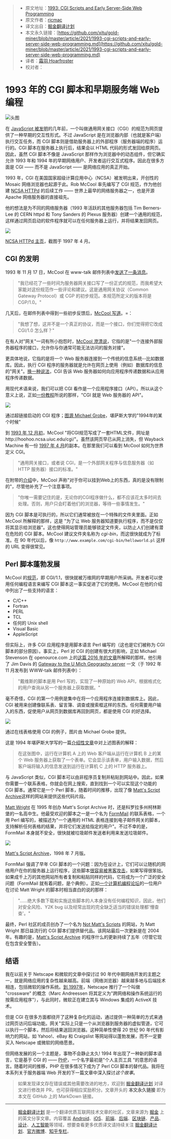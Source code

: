 > * 原文地址：[1993: CGI Scripts and Early Server-Side Web Programming](https://webdevelopmenthistory.com/1993-cgi-scripts-and-early-server-side-web-programming/)
> * 原文作者：[ricmac](https://webdevelopmenthistory.com/author/richardricmac-org/)
> * 译文出自：[掘金翻译计划](https://github.com/xitu/gold-miner)
> * 本文永久链接：[https://github.com/xitu/gold-miner/blob/master/article/2021/1993-cgi-scripts-and-early-server-side-web-programming.md](https://github.com/xitu/gold-miner/blob/master/article/2021/1993-cgi-scripts-and-early-server-side-web-programming.md)
> * 译者：[霜羽 Hoarfroster](https://github.com/Hoarfroster)
> * 校对者：

# 1993 年的 CGI 脚本和早期服务端 Web 编程

![头图](https://webdevelopmenthistory.com/wp-content/uploads/2021/03/1993_cgi_mosaic.jpg)

在 [JavaScript 被发明](https://webdevelopmenthistory.com/1995-the-birth-of-javascript/)的几年前，一个叫做通用网关接口（CGI）的规范为网页提供了一种早期的交互性形式。不过 JavaScript 是在浏览器内部（也就是客户端）执行交互任务，而 CGI 脚本则是借助服务器上的外部程序（服务器端的程序）运行的。CGI 脚本在服务器上执行后，结果会以 HTML 代码的形式发回给原网页。因此，虽然 CGI 脚本不像是 JavaScript 那样作为浏览器中的动态组件，但它确实允许 1993 年和 1994 年的早期网络用户、开发者运行交互式程序。因此在很多方面是 CGI —— 而不是 JavaScript —— 是网络应用的真正开始。

1993 年，CGI 在美国国家超级计算应用中心（NCSA）被发明出来，开创性的 Mosaic 网络浏览器也起源于此。Rob McCool 率先编写了 CGI 规范，作为他创建 [NCSA HTTPd](https://en.wikipedia.org/wiki/NCSA_HTTPd) 的后续工作 —— 世界上最早的网络服务器之一，也是开源 Apache 网络服务器的直接祖先。

他的想法是为不同的网络服务器（1993 年活跃的其他服务器包括 Tim Berners-Lee 的 CERN httpd 和 Tony Sanders 的 Plexus 服务器）创建一个通用的规范，这样通过网页启动的软件程序就可以在任何服务器上运行，并将结果发回网页。

![](https://webdevelopmenthistory.com/wp-content/uploads/2021/03/ncsa_http_homepage_april97-1024x704.jpg)

[NCSA HTTPd 主页](https://web.archive.org/web/19970414055941/http://hoohoo.ncsa.uiuc.edu/)，截图于 1997 年 4 月。

## CGI 的发明

1993 年 11 月 17 日，McCool 在 www-talk 邮件列表中[发送了一条消息](http://1997.webhistory.org/www.lists/www-talk.1993q4/0518.html)。

> "我已经花了一些时间为服务器网关接口写了一份正式的规范，而我希望大家能对这份规范作一些评论和建议。这是通用网关协议（Common Gateway Protocol）或 CGP 的初步规范。本规范所定义的版本将是 CGP/1.0。"

几天后，在邮件列表中得到一些初步反馈后，[McCool 写道](http://1997.webhistory.org/www.lists/www-talk.1993q4/0540.html)。=：

> "我想了想，这并不是一个真正的协议，而是一个接口，你们觉得把它改成 CGI/1.0 怎么样？"

在有人对"网关"一词有所小抱怨时，[McCool 澄清说](http://1997.webhistory.org/www.lists/www-talk.1993q4/0563.html)，它指的是"一个连接外部服务器程序的接口，允许你与你通常可能无法访问的服务对接"。

更具体地说，它指的是将一个 Web 服务器连接到一个传统的信息系统--比如数据库。因此，执行 CGI 程序的服务器就是允许在网页上使用（例如）数据库的信息的"网关"。[换一种说法](https://stackoverflow.com/questions/2089271/what-is-common-gateway-interface-cgi)，CGI 告诉 Web 服务器如何向应用程序传递数据和从应用程序传递数据。

用现代术语来说，我们可以把 CGI 看作是一个应用程序接口（API）。所以从这个意义上说，正如[一份教程](http://www.whizkidtech.redprince.net/cgi-bin/tutorial)所说的那样，"CGI 就是 Web 服务器的 API"。

![](https://webdevelopmenthistory.com/wp-content/uploads/2021/03/cgi1-1024x733.png)

通过超链接启动的 CGI 程序；[图源 Michael Grobe](http://condor.cc.ku.edu/~grobe/docs/forms-intro.shtml)，堪萨斯大学的"1994年的某个时候"

到 [1993 年 12 月初](http://1997.webhistory.org/www.lists/www-talk.1993q4/0685.html)，McCool "将CGI规范写成了一套HTML文件，网址是http://hoohoo.ncsa.uiuc.edu/cgi/"。虽然该网页早已从网上消失，但 Wayback Machine 有一份 [1997 年 4 月](https://web.archive.org/web/19970414060000/http://hoohoo.ncsa.uiuc.edu/cgi/)的副本。在那里我们可以看到 McCool 如何为世界定义 CGI。

> "通用网关接口，或者说 CGI，是一个外部网关程序与信息服务器（如 HTTP 服务器）接口的标准。"

在附带的[介绍](https://web.archive.org/web/19971210170704/http://hoohoo.ncsa.uiuc.edu/cgi/intro.html)中，McCool 声称"对于你可以挂到Web上的东西，真的是没有限制的"，尽管他补充了一个注意事项。

> "你唯一需要记住的是，无论你的CGI程序做什么，都不应该花太多时间去处理。否则，用户只会盯着他们的浏览器，等待一些事情发生。"

因为 CGI 脚本是可执行的，所以它们通常被放在一个特殊的文件夹里面。正如 McCool 所解释的那样，这是 "为了让 Web 服务器知道要执行程序，而不是仅仅将其显示给浏览器"。这也使得网站管理员能够锁定文件夹，以防止人们创建有潜在危险的 CGI 脚本。McCool 建议文件夹名称为 *cgi-bin*，而这很快就成为了标准。在 90 年代以后，像 `http://www.example.com/cgi-bin/helloworld.pl` 这样的 URL 变得很常见。

## Perl 脚本蓬勃发展

McCool 的[规范](https://web.archive.org/web/19971210170807/http://hoohoo.ncsa.uiuc.edu/cgi/interface.html)，即 CGI/1.1，很快就被万维网的早期用户所采纳。开发者可以使用任何编程语言来编写 CGI 脚本这一事实促进了它的使用。McCool 在他的介绍中列出了一些支持的语言：

- C/C++
- Fortran
- PERL
- TCL
- 任何的 Unix shell
- Visual Basic
- AppleScript

但实际上，许多 CGI 应用程序是用脚本语言 Perl 编写的（这也是它们被称为 CGI 脚本的部分原因）。事实上，Perl 对 CGI 的创建有很大的影响，正如 Michael Stevenson 在 openource.com 上的[这篇 2016 年的文章](https://opensource.com/life/16/11/perl-and-birth-dynamic-web)所解释的那样。他引用了 Jim Davis 的 [Gateway to the U Mich Geography server](https://lists.w3.org/Archives/Public/www-talk/1992NovDec/0060.html) 一文（于 1992 年 11 月发布到 WWW-talk 邮件列表中）：

> "戴维斯的脚本是用 Perl 写的，实现了一种原始的 Web API，根据格式化的用户查询从另一个服务器上获取数据。"

毫不奇怪，CGI 的第一个用例是集中在将一个应用程序连接到数据库上。因此，CGI 被用来创建像联系表、留言簿、调查或搜索框这样的东西。任何需要用户输入的东西，促使用户从网页到数据库再回到网页，都是使用 CGI 的好选择。

![](https://webdevelopmenthistory.com/wp-content/uploads/2021/03/cgi2-1024x742.png)

通过在线表格使用 CGI 的例子，图片由 Michael Grobe 提供。

这是 1994 年堪萨斯大学写的一篇[介绍性文章](http://condor.cc.ku.edu/~grobe/docs/forms-intro.shtml)中对上述图表的解释：

> 在这张图中，运行在计算机 A 上的 Web 客户端从运行在计算机 B 上的某个 Web 服务器上获取了一个表单。它会显示该表单，用户输入数据，然后客户端将输入的信息发送到运行在计算机 C 上的 HTTP 服务器上。

与 JavaScript 类似，CGI 脚本可以由非程序员复制并粘贴到网站中。因此，如果你需要一个联系表格，你就会在网上搜索，直到找到一个可以实现这个功能的 CGI 脚本。通常它是一个 Perl 脚本，随着时间的推移，出现了像 [Matt's Script Archive](https://web.archive.org/web/19980709151514/http://scriptarchive.com/)这样的网站来提供这些代码片段。

[Matt Wright](https://web.archive.org/web/19970130232402/http://www.worldwidemart.com/mattw/) 在 1995 年创办 Matt's Script Archive 时，还是科罗拉多州柯林斯堡的一名高中生。他最受欢迎的脚本之一是一个名为 [FormMail](http://www.scriptarchive.com/formmail.html) 的联系表格，一个用 Perl 编写的，被描述为"一个通用的 HTML 表格连接到电子邮件网关的脚本，支持解析任何表格的结果，并将它们发送给指定的用户"。不过不幸的是，FormMail 本身就不安全，很快就被垃圾邮件发送者利用来发送垃圾邮件。

![](https://webdevelopmenthistory.com/wp-content/uploads/2021/03/matts_script_archive98-1024x754.jpg)

[Matt's Script Archive](https://web.archive.org/web/19980709151514/http://scriptarchive.com/)，1998 年 7 月版。

FormMail 强调了早年 CGI 脚本的一个问题：因为在设计上，它们可以让随机的网络用户在你的服务器上运行程序，这些脚本[很容易被黑客攻击](https://web.archive.org/web/20020221182749/http://datacreek.net/webgear/tips/fmailspam.html)，如果写得很笨拙。如果成千上万的其他网站所有者复制和粘贴同样的代码，它将成为一个广泛的安全问题（FormMail 就有着问题，是个典例）。正如[一个计算机编程论坛](http://computer-programming-forum.com/53-perl/f47edf76a5dbbfa4.htm)的一位用户在讨论 Matt Wright 的脚本时相当直白的说的那样：

> "……绝大多数下载和实施这些脚本的人本身没有任何编程知识，因此，他们对安全风险、Y2K bug 以及经常出现的完全缺乏适当的错误处理都'懵查查'。"

最终，Perl 社区的成员创办了一个名为 [Not Matt's Scripts](http://nms-cgi.sourceforge.net/) 的网站，为 Matt Wright 那日益流行的 CGI 脚本们提供替代品。该网站最后一次更新是在 2004 年。有趣的是，[Matt's Script Archive](http://www.scriptarchive.com/) 的程序什么的更新持续了五年（尽管它现在包含安全警告）。

## 结语

我在以前关于 Netscape 和微软的文章中探讨过 90 年代中期网络开发的主题之一，就是网络应用的复杂性越来越高。前端（网络浏览器）越来越多地与后端技术相连，包括微软的操作系统。[到 1997年](https://webdevelopmenthistory.com/1997-netscape-crossware-vs-the-windows-web/)，Netscape 推行了一个叫做 "crossware" 的概念（Marc Andreessen 将其定义为"跨网络和操作系统运行的按需应用程序"），与此同时，微软正在建立其与 Windows 集成的 ActiveX 技术。

但是 CGI 在很多方面都绕开了这种复杂化的运动，通过提供一种简单的方式来通过网页访问后端功能。网关"实际上只是一个从浏览器到服务器的虚拟管道，它可以执行一个脚本，然后将结果送回浏览器。这种简单性使得 20 世纪 90 年代有影响力的网站，如 Yahoo!、eBay 和 Craigslist 等网站得以蓬勃发展，而不一定要买入 Netscape 或微软的网络愿景。

但网络发展的另一个主题是，事物不会静止太久! 1994 年出现了一种新的脚本语言，它是基于 CGI 的 —— [PHP](https://www.php.net/manual/en/history.php.php)，一个名字最初是"个人主页工具 "的意思的语言。随着时间的推移，PHP 在很多情况下成为了 Perl CGI 脚本的替代品。我将在本系列关于服务器端 Web 开发的下一篇文章中深入探讨*这个故事*。

> 如果发现译文存在错误或其他需要改进的地方，欢迎到 [掘金翻译计划](https://github.com/xitu/gold-miner) 对译文进行修改并 PR，也可获得相应奖励积分。文章开头的 **本文永久链接** 即为本文在 GitHub 上的 MarkDown 链接。

---

> [掘金翻译计划](https://github.com/xitu/gold-miner) 是一个翻译优质互联网技术文章的社区，文章来源为 [掘金](https://juejin.im) 上的英文分享文章。内容覆盖 [Android](https://github.com/xitu/gold-miner#android)、[iOS](https://github.com/xitu/gold-miner#ios)、[前端](https://github.com/xitu/gold-miner#前端)、[后端](https://github.com/xitu/gold-miner#后端)、[区块链](https://github.com/xitu/gold-miner#区块链)、[产品](https://github.com/xitu/gold-miner#产品)、[设计](https://github.com/xitu/gold-miner#设计)、[人工智能](https://github.com/xitu/gold-miner#人工智能)等领域，想要查看更多优质译文请持续关注 [掘金翻译计划](https://github.com/xitu/gold-miner)、[官方微博](http://weibo.com/juejinfanyi)、[知乎专栏](https://zhuanlan.zhihu.com/juejinfanyi)。
